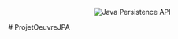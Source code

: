 <p align="center"><img src="https://www.tutorialspoint.com/jpa/images/jpa-mini-logo.jpg" alt="Java Persistence API" /></p>
# ProjetOeuvreJPA
